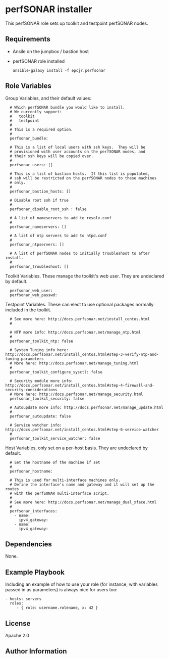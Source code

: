 perfSONAR installer
=========

This perfSONAR role sets up toolkit and testpoint perfSONAR nodes.

Requirements
------------

* Ansile on the jumpbox / bastion host
* perfSONAR role installed

      ansible-galaxy install -f epcjr.perfsonar

Role Variables
--------------

Group Variables, and their default values:

      # Which perfSONAR bundle you would like to install.
      # We currently support:
      #   toolkit
      #   testpoint
      #
      # This is a required option.
      #
      perfsonar_bundle: 
      
      # This is a list of local users with ssh keys.  They will be
      # provisioned with user accounts on the perfSONAR nodes, and
      # their ssh keys will be copied over.
      #
      perfsonar_users: []
      
      # This is a list of bastion hosts.  If this list is populated,
      # ssh will be restricted on the perfSONAR nodes to these machines
      # only.
      #
      perfsonar_bastion_hosts: []
      
      # Disable root ssh if true
      #
      perfsonar_disable_root_ssh : false
      
      # A list of nameservers to add to resolv.conf
      #
      perfsonar_nameservers: []
      
      # A list of ntp servers to add to ntpd.conf
      #
      perfsonar_ntpservers: []
      
      # A list of perfSONAR nodes to initially troubleshoot to after install.
      #
      perfsonar_troubleshoot: []


Toolkit Variables.  These manage the toolkit's web user.  They are undeclared by default.

      perfsonar_web_user:
      perfsonar_web_passwd:
  
Testpoint Variables.  These can elect to use optional packages normally included in the toolkit.

      # See more here: http://docs.perfsonar.net/install_centos.html
      #
      
      # NTP more info: http://docs.perfsonar.net/manage_ntp.html
      #
      perfsonar_toolkit_ntp: false
      
      # System Tuning info here: http://docs.perfsonar.net/install_centos.html#step-3-verify-ntp-and-tuning-parameters
      # More here: http://docs.perfsonar.net/manage_tuning.html
      #
      perfsonar_toolkit_configure_sysctl: false
      
      # Security module more info: http://docs.perfsonar.net/install_centos.html#step-4-firewall-and-security-considerations
      # More here: http://docs.perfsonar.net/manage_security.html
      perfsonar_toolkit_security: false
      
      # Autoupdate more info: http://docs.perfsonar.net/manage_update.html
      #
      perfsonar_autoupdate: false
      
      # Service watcher info: http://docs.perfsonar.net/install_centos.html#step-6-service-watcher
      #
      perfsonar_toolkit_service_watcher: false
      
Host Variables, only set on a per-host basis.  They are undeclared by default.

      # Set the hostname of the machine if set
      #
      perfsonar_hostname:
      
      # This is used for multi-interface machines only.
      # Define the interface's name and gateway and it will set up the routes
      # with the perfSONAR multi-interface script.
      #
      # See more here: http://docs.perfsonar.net/manage_dual_xface.html
      #
      perfsonar_interfaces:
        - name:
          ipv4_gateway:
        - name:
          ipv4_gateway:

Dependencies
------------

None.

Example Playbook
----------------

Including an example of how to use your role (for instance, with variables passed in as parameters) is always nice for users too:

    - hosts: servers
      roles:
         - { role: username.rolename, x: 42 }

License
-------

Apache 2.0

Author Information
------------------


